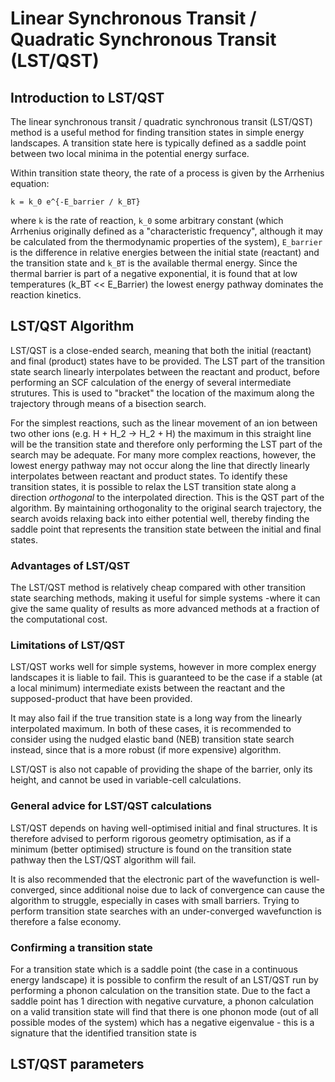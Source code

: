 # Linear Synchronous Transit / Quadratic Synchronous Transit (LST/QST)

## Introduction to LST/QST
The linear synchronous transit / quadratic synchronous transit (LST/QST) method is a useful method for finding transition states in simple energy landscapes. A transition state here is typically defined as a saddle point between two local minima in the potential energy surface. 

Within transition state theory, the rate of a process is given by the Arrhenius equation:

```
k = k_0 e^{-E_barrier / k_BT}
```
where `k` is the rate of reaction, `k_0` some arbitrary constant (which Arrhenius originally defined as a "characteristic frequency", although it may be calculated from the thermodynamic properties of the system), `E_barrier` is the difference in relative energies between the initial state (reactant) and the transition state and `k_BT` is the available thermal energy. Since the thermal barrier is part of a negative exponential, it is found that at low temperatures  (k_BT << E_Barrier) the lowest energy pathway dominates the reaction kinetics. 

## LST/QST Algorithm

LST/QST is a close-ended search, meaning that both the initial (reactant) and final (product) states have to be provided. The LST part of the transition state search linearly interpolates  between
the reactant and product, before performing an SCF calculation of the energy of several intermediate strutures. This is used to "bracket" the location of the maximum along the trajectory through means of a bisection search.

For the simplest reactions, such as the linear movement of an ion between two other ions (e.g. H + H_2 -> H_2 + H) the maximum in this straight line will be the transition state and therefore only performing the LST part of the search may be adequate. For many more complex reactions, however, the lowest energy pathway may not occur along the line that directly linearly interpolates between reactant and product states. To identify these transition states, it is possible to relax the LST transition state along a direction *orthogonal* to the interpolated direction. This is the QST part of the algorithm. By maintaining orthogonality to the original search trajectory, the search avoids relaxing back into either potential well, thereby finding the saddle point that represents the transition state between the initial and final states.


### Advantages of LST/QST

The LST/QST method is relatively cheap compared with other transition state searching methods, making it useful for simple systems -where it can give the same quality of results as more advanced methods at a fraction of the computational cost. 

### Limitations of LST/QST

LST/QST works well for simple systems, however in more complex energy landscapes it is liable to fail. This is guaranteed to be the case if a stable (at a local minimum) intermediate exists between the reactant and the supposed-product that have been provided.

It may also fail if the true transition state is a long way from the linearly interpolated maximum. In both of these cases, it is recommended to consider using the nudged elastic band (NEB) transition state search instead, since that is a more robust (if more expensive) algorithm.

LST/QST is also not capable of providing the shape of the barrier, only its height, and cannot be used in variable-cell calculations.

### General advice for LST/QST calculations

LST/QST depends on having well-optimised initial and final structures. It is therefore advised to perform rigorous geometry optimisation, as if a minimum (better optimised) structure is found on the transition state pathway then the LST/QST algorithm will fail.

It is also recommended that the electronic part of the wavefunction is well-converged, since additional noise due to lack of convergence can cause the algorithm to struggle, especially in cases with small barriers. Trying to perform transition state searches with an under-converged wavefunction is therefore a false economy.  

### Confirming a transition state

For a transition state which is a saddle point (the case in a continuous energy landscape) it is possible to confirm the result of an LST/QST run by performing a phonon calculation on the transition state. Due to the fact a saddle point has 1 direction with negative curvature, a phonon calculation on a valid transition state will find that there is one phonon mode (out of all possible modes of the system) which has a negative eigenvalue - this is a signature that the identified transition state is 


## LST/QST parameters

